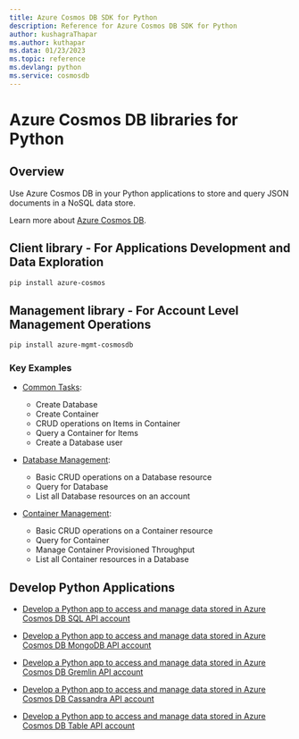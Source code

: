 ```yaml
---
title: Azure Cosmos DB SDK for Python
description: Reference for Azure Cosmos DB SDK for Python
author: kushagraThapar
ms.author: kuthapar
ms.data: 01/23/2023
ms.topic: reference
ms.devlang: python
ms.service: cosmosdb
---
```

# Azure Cosmos DB libraries for Python

## Overview

Use Azure Cosmos DB in your Python applications to store and query JSON documents in a NoSQL data store.

Learn more about [Azure Cosmos DB](https://docs.microsoft.com/azure/cosmos-db/introduction).

## Client library - For Applications Development and Data Exploration
 ```bash
pip install azure-cosmos
 ```

## Management library - For Account Level Management Operations
```bash
pip install azure-mgmt-cosmosdb
```

### Key Examples

* [Common Tasks](https://github.com/Azure/azure-sdk-for-python/tree/master/sdk/cosmos/azure-cosmos/samples/examples.py):
    * Create Database
    * Create Container
    * CRUD operations on Items in Container 
    * Query a Container for Items
    * Create a Database user

* [Database Management](https://github.com/Azure/azure-sdk-for-python/tree/master/sdk/cosmos/azure-cosmos/samples/database_management.py):
    * Basic CRUD operations on a Database resource
    * Query for Database
    * List all Database resources on an account
    
* [Container Management](https://github.com/Azure/azure-sdk-for-python/tree/master/sdk/cosmos/azure-cosmos/samples/container_management.py):
    * Basic CRUD operations on a Container resource
    * Query for Container
    * Manage Container Provisioned Throughput
    * List all Container resources in a Database

## Develop Python Applications

* [Develop a Python app to access and manage data stored in Azure Cosmos DB SQL API account](https://github.com/Azure-Samples/azure-cosmos-db-python-getting-started.git)

* [Develop a Python app to access and manage data stored in Azure Cosmos DB MongoDB API account](https://github.com/Azure-Samples/CosmosDB-Flask-Mongo-Sample.git)

* [Develop a Python app to access and manage data stored in Azure Cosmos DB Gremlin API account](https://github.com/Azure-Samples/azure-cosmos-db-graph-python-getting-started.git)

* [Develop a Python app to access and manage data stored in Azure Cosmos DB Cassandra API account](https://github.com/Azure-Samples/azure-cosmos-db-cassandra-python-getting-started.git)

* [Develop a Python app to access and manage data stored in Azure Cosmos DB Table API account](https://github.com/Azure-Samples/storage-python-getting-started.git)